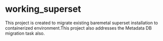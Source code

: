 # working_superset
This project is created to migrate existing baremetal superset installation to containerized environment.This project also addresses the Metadata DB migration task also.

